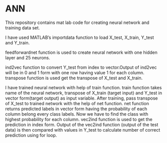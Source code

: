 # ANN
This repository contains mat lab code for creating neural network and training data set.

I have used MATLAB’s importdata function to load X_test, X_train, Y_test and Y_train.

feedforwardnet function is used to create neural network with one hidden layer and 25 neurons. 

ind2vec function to convert Y_test from index to vector.Output of ind2vec will be in 0 and 1 form with one row having value 1 for each column. transpose function is used get the transpose of X_test and X_train. 

I  have trained neural network with help of train function.  train function takes name of the neural network, transpose of X_train (target input) and Y_test in  vector form(target output) as input variable. After training, pass transpose of X_test to trained network with the help of net function. net function returns predicted labels in vector form having the probability of each column belong every class labels. Now we have to find the class with highest probability for each column.  vec2ind function is used to get the prediction in index form. Output of the vec2ind function (output of the test data) is then compared with values in Y_test to calculate number of correct prediction using for loop. 
